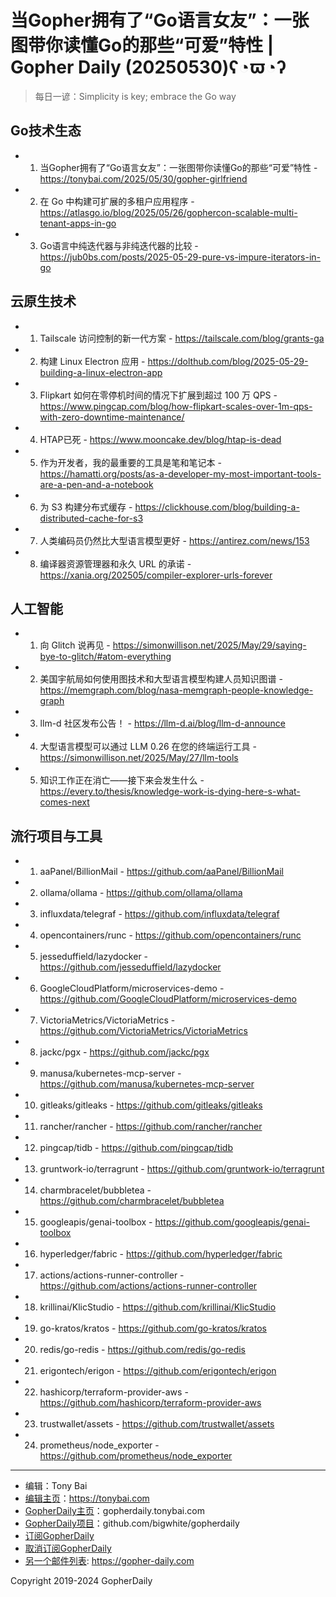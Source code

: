 # 当Gopher拥有了“Go语言女友”：一张图带你读懂Go的那些“可爱”特性 | Gopher Daily (20250530)ʕ◔ϖ◔ʔ

>每日一谚：Simplicity is key; embrace the Go way

## Go技术生态


- 1. 当Gopher拥有了“Go语言女友”：一张图带你读懂Go的那些“可爱”特性 - https://tonybai.com/2025/05/30/gopher-girlfriend

- 2. 在 Go 中构建可扩展的多租户应用程序 - https://atlasgo.io/blog/2025/05/26/gophercon-scalable-multi-tenant-apps-in-go

- 3. Go语言中纯迭代器与非纯迭代器的比较 - https://jub0bs.com/posts/2025-05-29-pure-vs-impure-iterators-in-go


## 云原生技术


- 1. Tailscale 访问控制的新一代方案 - https://tailscale.com/blog/grants-ga

- 2. 构建 Linux Electron 应用 - https://dolthub.com/blog/2025-05-29-building-a-linux-electron-app

- 3. Flipkart 如何在零停机时间的情况下扩展到超过 100 万 QPS - https://www.pingcap.com/blog/how-flipkart-scales-over-1m-qps-with-zero-downtime-maintenance/

- 4. HTAP已死 - https://www.mooncake.dev/blog/htap-is-dead

- 5. 作为开发者，我的最重要的工具是笔和笔记本 - https://hamatti.org/posts/as-a-developer-my-most-important-tools-are-a-pen-and-a-notebook

- 6. 为 S3 构建分布式缓存 - https://clickhouse.com/blog/building-a-distributed-cache-for-s3

- 7. 人类编码员仍然比大型语言模型更好 - https://antirez.com/news/153

- 8. 编译器资源管理器和永久 URL 的承诺 - https://xania.org/202505/compiler-explorer-urls-forever


## 人工智能


- 1. 向 Glitch 说再见 - https://simonwillison.net/2025/May/29/saying-bye-to-glitch/#atom-everything

- 2. 美国宇航局如何使用图技术和大型语言模型构建人员知识图谱 - https://memgraph.com/blog/nasa-memgraph-people-knowledge-graph

- 3. llm-d 社区发布公告！ - https://llm-d.ai/blog/llm-d-announce

- 4. 大型语言模型可以通过 LLM 0.26 在您的终端运行工具 - https://simonwillison.net/2025/May/27/llm-tools

- 5. 知识工作正在消亡——接下来会发生什么 - https://every.to/thesis/knowledge-work-is-dying-here-s-what-comes-next


## 流行项目与工具


- 1. aaPanel/BillionMail - https://github.com/aaPanel/BillionMail

- 2. ollama/ollama - https://github.com/ollama/ollama

- 3. influxdata/telegraf - https://github.com/influxdata/telegraf

- 4. opencontainers/runc - https://github.com/opencontainers/runc

- 5. jesseduffield/lazydocker - https://github.com/jesseduffield/lazydocker

- 6. GoogleCloudPlatform/microservices-demo - https://github.com/GoogleCloudPlatform/microservices-demo

- 7. VictoriaMetrics/VictoriaMetrics - https://github.com/VictoriaMetrics/VictoriaMetrics

- 8. jackc/pgx - https://github.com/jackc/pgx

- 9. manusa/kubernetes-mcp-server - https://github.com/manusa/kubernetes-mcp-server

- 10. gitleaks/gitleaks - https://github.com/gitleaks/gitleaks

- 11. rancher/rancher - https://github.com/rancher/rancher

- 12. pingcap/tidb - https://github.com/pingcap/tidb

- 13. gruntwork-io/terragrunt - https://github.com/gruntwork-io/terragrunt

- 14. charmbracelet/bubbletea - https://github.com/charmbracelet/bubbletea

- 15. googleapis/genai-toolbox - https://github.com/googleapis/genai-toolbox

- 16. hyperledger/fabric - https://github.com/hyperledger/fabric

- 17. actions/actions-runner-controller - https://github.com/actions/actions-runner-controller

- 18. krillinai/KlicStudio - https://github.com/krillinai/KlicStudio

- 19. go-kratos/kratos - https://github.com/go-kratos/kratos

- 20. redis/go-redis - https://github.com/redis/go-redis

- 21. erigontech/erigon - https://github.com/erigontech/erigon

- 22. hashicorp/terraform-provider-aws - https://github.com/hashicorp/terraform-provider-aws

- 23. trustwallet/assets - https://github.com/trustwallet/assets

- 24. prometheus/node_exporter - https://github.com/prometheus/node_exporter


----

- 编辑：Tony Bai
- [编辑主页](https://tonybai.com)：https://tonybai.com
- [GopherDaily主页](https://gopherdaily.tonybai.com)：gopherdaily.tonybai.com
- [GopherDaily项目](https://github.com/bigwhite/gopherdaily)：github.com/bigwhite/gopherdaily
- [订阅GopherDaily](https://gopherdaily.tonybai.com/subscribe)
- [取消订阅GopherDaily](https://gopherdaily.tonybai.com/unsubscribe)
- [另一个邮件列表](https://gopher-daily.com): https://gopher-daily.com

Copyright 2019-2024 GopherDaily
